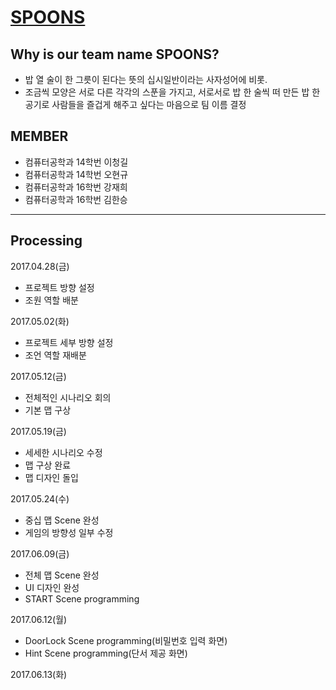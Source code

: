 

# [SPOONS](https://github.com/aerain/ourproject)


## Why is our team name SPOONS?

 - 밥 열 술이 한 그릇이 된다는 뜻의 십시일반이라는 사자성어에 비롯.
 - 조금씩 모양은 서로 다른 각각의 스푼을 가지고, 서로서로 밥 한 술씩 떠 만든 밥 한 공기로 사람들을 즐겁게 해주고 싶다는 마음으로 팀 이름 결정 


## MEMBER

 - 컴퓨터공학과 14학번 이청길
 - 컴퓨터공학과 14학번 오현규
 - 컴퓨터공학과 16학번 강재희
 - 컴퓨터공학과 16학번 김한승
 

---

## Processing

 2017.04.28(금)
 
 - 프로젝트 방향 설정
 - 조원 역할 배분
 
 
 2017.05.02(화)
 
 - 프로젝트 세부 방향 설정
 - 조언 역할 재배분
 
 
 2017.05.12(금)
 
 - 전체적인 시나리오 회의
 - 기본 맵 구상
 
 
 2017.05.19(금)
 
 - 세세한 시나리오 수정
 - 맵 구상 완료
 - 맵 디자인 돌입
 
 
 2017.05.24(수)
 
 - 중십 맵 Scene 완성
 - 게임의 방향성 일부 수정
 
 
2017.06.09(금)

 - 전체 맵 Scene 완성
 - UI 디자인 완성
 - START Scene programming


 2017.06.12(월)

 - DoorLock Scene programming(비밀번호 입력 화면)
 - Hint Scene programming(단서 제공 화면)


2017.06.13(화)
